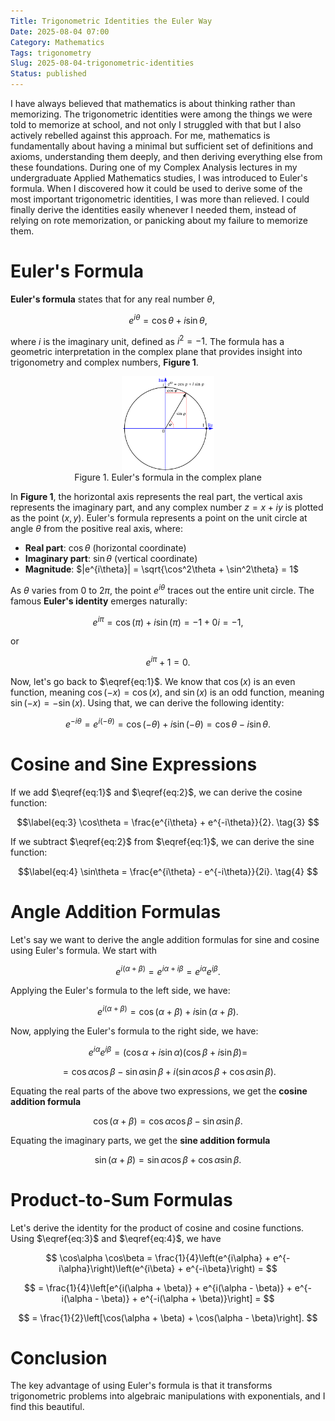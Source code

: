 ```yaml
---
Title: Trigonometric Identities the Euler Way
Date: 2025-08-04 07:00
Category: Mathematics
Tags: trigonometry
Slug: 2025-08-04-trigonometric-identities
Status: published
---
```


I have always believed that mathematics is about thinking rather than memorizing. The trigonometric identities were among the things we were told to memorize at school, and not only I struggled with that but I also actively rebelled against this approach. For me, mathematics is fundamentally about having a minimal but sufficient set of definitions and axioms, understanding them deeply, and then deriving everything else from these foundations. During one of my Complex Analysis lectures in my undergraduate Applied Mathematics studies, I was introduced to Euler's formula. When I discovered how it could be used to derive some of the most important trigonometric identities, I was more than relieved. I could finally derive the identities easily whenever I needed them, instead of relying on rote memorization, or panicking about my failure to memorize them.

# Euler's Formula

**Euler's formula** states that for any real number $\theta$,

$$\label{eq:1}
e^{i \theta} = \cos\theta + i \sin\theta, \tag{1}
$$

where $i$ is the imaginary unit, defined as $i^2 = -1$. The formula has a geometric interpretation in the complex plane that provides insight into trigonometry and complex numbers, **Figure 1**.

<figure>
  <img src="../images/2025-08-04-trigonometric-identities/Euler's_formula.svg" alt="Euler" style="display: block; margin: 0 auto; width: 35%">
  <figcaption style="text-align: center">Figure 1. Euler's formula in the complex plane</figcaption>
</figure>

In **Figure 1**, the horizontal axis represents the real part, the vertical axis represents the imaginary part, and any complex number $z = x + i y$ is plotted as the point $(x, y)$. Euler's formula represents a point on the unit circle at angle $\theta$ from the positive real axis, where:

- **Real part**: $\cos\theta$ (horizontal coordinate)
- **Imaginary part**: $\sin\theta$ (vertical coordinate)
- **Magnitude**: $|e^{i\theta}| = \sqrt{\cos^2\theta + \sin^2\theta} = 1$

As $\theta$ varies from $0$ to $2\pi$, the point $e^{i\theta}$ traces out the entire unit circle. The famous **Euler's identity** emerges naturally:

$$
e^{i \pi} = \cos(\pi) + i \sin(\pi) = -1 + 0 i = -1,
$$

or

$$
e^{i \pi} + 1 = 0.
$$

Now, let's go back to $\eqref{eq:1}$. We know that $\cos(x)$ is an even function, meaning $\cos(-x) = \cos(x)$, and $\sin(x)$ is an odd function, meaning $\sin(-x) = -\sin(x)$. Using that, we can derive the following identity:

$$\label{eq:2}
e^{-i \theta} = e^{i (-\theta)} = \cos(-\theta) + i \sin(-\theta) = \cos\theta - i \sin\theta. \tag{2}
$$

# Cosine and Sine Expressions

If we add $\eqref{eq:1}$ and $\eqref{eq:2}$, we can derive the cosine function:

$$\label{eq:3}
\cos\theta = \frac{e^{i\theta} + e^{-i\theta}}{2}. \tag{3}
$$

If we subtract $\eqref{eq:2}$ from $\eqref{eq:1}$, we can derive the sine function:

$$\label{eq:4}
\sin\theta = \frac{e^{i\theta} - e^{-i\theta}}{2i}. \tag{4}
$$

# Angle Addition Formulas

Let's say we want to derive the angle addition formulas for sine and cosine using Euler's formula. We start with

$$
e^{i(\alpha + \beta)}  = e^{i\alpha + i\beta} = e^{i\alpha} e^{i\beta}.
$$

Applying the Euler's formula to the left side, we have:

$$
e^{i(\alpha + \beta)} = \cos(\alpha + \beta) + i \sin(\alpha + \beta).
$$

Now, applying the Euler's formula to the right side, we have:

$$
e^{i\alpha} e^{i\beta} = (\cos\alpha + i \sin\alpha)(\cos\beta + i \sin\beta) =
$$

$$
= \cos\alpha \cos\beta - \sin\alpha \sin\beta + i (\sin\alpha \cos\beta + \cos\alpha \sin\beta).
$$

Equating the real parts of the above two expressions, we get the **cosine addition formula**

$$
\cos(\alpha + \beta) = \cos\alpha \cos\beta - \sin\alpha \sin\beta.
$$

Equating the imaginary parts, we get the **sine addition formula**

$$
\sin(\alpha + \beta) = \sin\alpha \cos\beta + \cos\alpha \sin\beta.
$$

# Product-to-Sum Formulas

Let's derive the identity for the product of cosine and cosine functions. Using $\eqref{eq:3}$ and $\eqref{eq:4}$, we have

$$
\cos\alpha \cos\beta = \frac{1}{4}\left(e^{i\alpha} + e^{-i\alpha}\right)\left(e^{i\beta} + e^{-i\beta}\right) =
$$

$$
= \frac{1}{4}\left[e^{i(\alpha + \beta)} + e^{i(\alpha - \beta)} + e^{-i(\alpha - \beta)} + e^{-i(\alpha + \beta)}\right] =
$$

$$
= \frac{1}{2}\left[\cos(\alpha + \beta) + \cos(\alpha - \beta)\right].
$$

# Conclusion

The key advantage of using Euler's formula is that it transforms trigonometric problems into algebraic manipulations with exponentials, and I find this beautiful.
